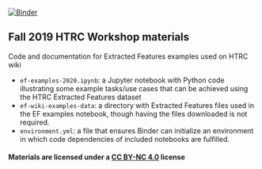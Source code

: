 [![Binder](https://mybinder.org/badge_logo.svg)](https://mybinder.org/v2/gh/rdubnic2/2019-htrc-fall-workshops/master)

## Fall 2019 HTRC Workshop materials
Code and documentation for Extracted Features examples used on HTRC wiki
* `ef-examples-2020.ipynb`: a Jupyter notebook with Python code illustrating some example tasks/use cases that can be achieved using the HTRC Extracted Features dataset
* `ef-wiki-examples-data`: a directory with Extracted Features files used in the EF examples notebook, though having the files downloaded is not required.
* `environment.yml`: a file that ensures Binder can initialize an environment in which code dependencies of included notebooks are fulfilled.

#### Materials are licensed under a [CC BY-NC 4.0](https://creativecommons.org/licenses/by-nc/4.0/) license
